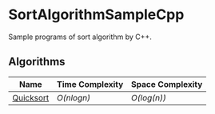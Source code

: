 # SortAlgorithmSampleCpp
Sample programs of sort algorithm by C++.  

## Algorithms
| Name                     | Time Complexity | Space Complexity |
|--------------------------|-----------------|------------------|
| [Quicksort](./quicksort) | *O(nlogn)*      | *O(log(n))*      |


